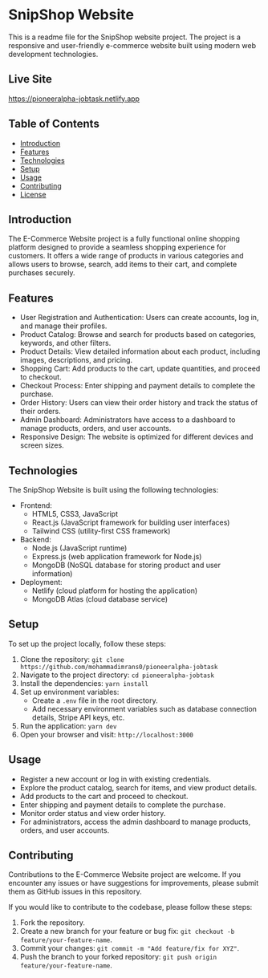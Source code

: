 # SnipShop Website

This is a readme file for the SnipShop website project. The project is a responsive and user-friendly e-commerce website built using modern web development technologies.

## Live Site

https://pioneeralpha-jobtask.netlify.app

## Table of Contents

- [Introduction](#introduction)
- [Features](#features)
- [Technologies](#technologies)
- [Setup](#setup)
- [Usage](#usage)
- [Contributing](#contributing)
- [License](#license)

## Introduction

The E-Commerce Website project is a fully functional online shopping platform designed to provide a seamless shopping experience for customers. It offers a wide range of products in various categories and allows users to browse, search, add items to their cart, and complete purchases securely.

## Features

- User Registration and Authentication: Users can create accounts, log in, and manage their profiles.
- Product Catalog: Browse and search for products based on categories, keywords, and other filters.
- Product Details: View detailed information about each product, including images, descriptions, and pricing.
- Shopping Cart: Add products to the cart, update quantities, and proceed to checkout.
- Checkout Process: Enter shipping and payment details to complete the purchase.
- Order History: Users can view their order history and track the status of their orders.
- Admin Dashboard: Administrators have access to a dashboard to manage products, orders, and user accounts.
- Responsive Design: The website is optimized for different devices and screen sizes.

## Technologies

The SnipShop Website is built using the following technologies:

- Frontend:
  - HTML5, CSS3, JavaScript
  - React.js (JavaScript framework for building user interfaces)
  - Tailwind CSS (utility-first CSS framework)
- Backend:
  - Node.js (JavaScript runtime)
  - Express.js (web application framework for Node.js)
  - MongoDB (NoSQL database for storing product and user information)
- Deployment:
  - Netlify (cloud platform for hosting the application)
  - MongoDB Atlas (cloud database service)

## Setup

To set up the project locally, follow these steps:

1. Clone the repository: `git clone https://github.com/mohammadimrans0/pioneeralpha-jobtask`
2. Navigate to the project directory: `cd pioneeralpha-jobtask`
3. Install the dependencies: `yarn install`
4. Set up environment variables:
   - Create a `.env` file in the root directory.
   - Add necessary environment variables such as database connection details, Stripe API keys, etc.
5. Run the application: `yarn dev`
6. Open your browser and visit: `http://localhost:3000`

## Usage

- Register a new account or log in with existing credentials.
- Explore the product catalog, search for items, and view product details.
- Add products to the cart and proceed to checkout.
- Enter shipping and payment details to complete the purchase.
- Monitor order status and view order history.
- For administrators, access the admin dashboard to manage products, orders, and user accounts.

## Contributing

Contributions to the E-Commerce Website project are welcome. If you encounter any issues or have suggestions for improvements, please submit them as GitHub issues in this repository.

If you would like to contribute to the codebase, please follow these steps:

1. Fork the repository.
2. Create a new branch for your feature or bug fix: `git checkout -b feature/your-feature-name`.
3. Commit your changes: `git commit -m "Add feature/fix for XYZ"`.
4. Push the branch to your forked repository: `git push origin feature/your-feature-name`.
